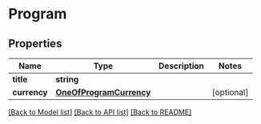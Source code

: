 # Program

## Properties
Name | Type | Description | Notes
------------ | ------------- | ------------- | -------------
**title** | **string** |  | 
**currency** | [**OneOfProgramCurrency**](OneOfProgramCurrency.md) |  | [optional] 

[[Back to Model list]](../../README.md#documentation-for-models) [[Back to API list]](../../README.md#documentation-for-api-endpoints) [[Back to README]](../../README.md)

